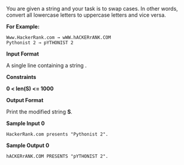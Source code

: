 You are given a string and your task is to swap cases. In other words, convert all lowercase letters to uppercase letters and vice versa.

**For Example:**

```
Www.HackerRank.com → wWW.hACKERrANK.COM
Pythonist 2 → pYTHONIST 2
```

**Input Format**

A single line containing a string .

**Constraints**

**0 < len(S) <= 1000**

**Output Format**

Print the modified string **S**.

**Sample Input 0**

```
HackerRank.com presents "Pythonist 2".
```

**Sample Output 0**

```
hACKERrANK.COM PRESENTS "pYTHONIST 2".
```